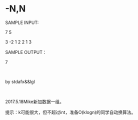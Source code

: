 

# -N,N


<p>
SAMPLE INPUT:
</p>
<p>
7 5
</p>
<p>
3 -2 1 2 2 1 3
</p>
<p>
SAMPLE OUTPUT：
</p>
<p>
7
</p>
<p>
<br/>
</p>
<p>
by stdafx&amp;&amp;lgl
</p>
<p>
<br/>
</p>
<p>
2017.5.18Mike新加数据一组。
</p>
<p>
提示：k可能很大，但不超过int，准备O(klogn)的同学自动换算法。
</p>
